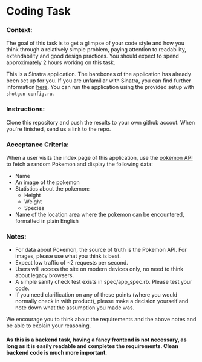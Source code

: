 # Coding Task

### Context:

The goal of this task is to get a glimpse of your code style and how you think through a relatively simple problem, paying attention to readability, extendability and good design practices. You should expect to spend approximately 2 hours working on this task.

This is a Sinatra application. The barebones of the application has already been set up for you. If you are unfamiliar with Sinatra, you can find further information [here](http://sinatrarb.com/). You can run the application using the provided setup with `shotgun config.ru`.

### Instructions:
Clone this repository and push the results to your own github accout. When you're finished, send us a link to the repo.

### Acceptance Criteria:
When a user visits the index page of this application, use the [pokemon API](https://pokeapi.co/docs/v2#pokemon) to fetch a random Pokemon and display the following data:

* Name
* An image of the pokemon
* Statistics about the pokemon:
   * Height
   * Weight
   * Species
* Name of the location area where the pokemon can be encountered, formatted in plain English

### Notes: 
* For data about Pokemon, the source of truth is the Pokemon API. For images, please use what you think is best.
* Expect low traffic of ~2 requests per second.
* Users will access the site on modern devices only, no need to think about legacy browsers.
* A simple sanity check test exists in spec/app_spec.rb. Please test your code.
* If you need clarification on any of these points (where you would normally check in with product), please make a decision yourself and note down what the assumption you made was. 

We encourage you to think about the requirements and the above notes and be able to explain your reasoning. 

#### As this is a backend task, having a fancy frontend is not necessary, as long as it is easily readable and completes the requirements. Clean backend code is much more important.
